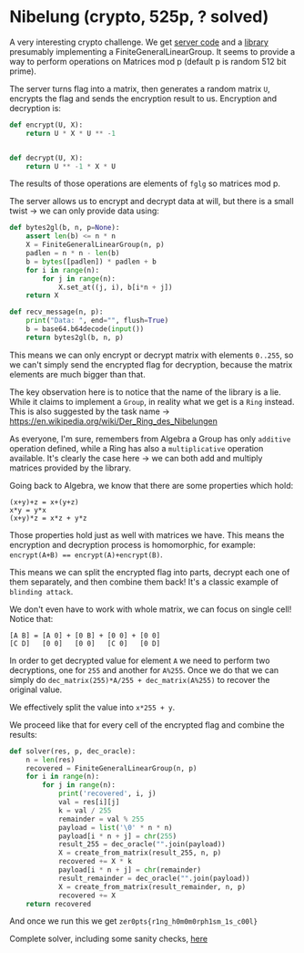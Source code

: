 # Nibelung (crypto, 525p, ? solved)

A very interesting crypto challenge.
We get [server code](server.py) and a [library](fglg.py) presumably implementing a FiniteGeneralLinearGroup.
It seems to provide a way to perform operations on Matrices mod p (default p is random 512 bit prime).

The server turns flag into a matrix, then generates a random matrix `U`, encrypts the flag and sends the encryption result to us.
Encryption and decryption is:

```python
def encrypt(U, X):
    return U * X * U ** -1


def decrypt(U, X):
    return U ** -1 * X * U
```

The results of those operations are elements of `fglg` so matrices mod p.

The server allows us to encrypt and decrypt data at will, but there is a small twist -> we can only provide data using:

```python
def bytes2gl(b, n, p=None):
    assert len(b) <= n * n
    X = FiniteGeneralLinearGroup(n, p)
    padlen = n * n - len(b)
    b = bytes([padlen]) * padlen + b
    for i in range(n):
        for j in range(n):
            X.set_at((j, i), b[i*n + j])
    return X

def recv_message(n, p):
    print("Data: ", end="", flush=True)
    b = base64.b64decode(input())
    return bytes2gl(b, n, p)
```

This means we can only encrypt or decrypt matrix with elements `0..255`, so we can't simply send the encrypted flag for decryption, because the matrix elements are much bigger than that.

The key observation here is to notice that the name of the library is a lie.
While it claims to implement a `Group`, in reality what we get is a `Ring` instead.
This is also suggested by the task name -> https://en.wikipedia.org/wiki/Der_Ring_des_Nibelungen

As everyone, I'm sure, remembers from Algebra a Group has only `additive` operation defined, while a Ring has also a `multiplicative` operation available.
It's clearly the case here -> we can both add and multiply matrices provided by the library.

Going back to Algebra, we know that there are some properties which hold:

```
(x+y)+z = x+(y+z)
x*y = y*x
(x+y)*z = x*z + y*z
```

Those properties hold just as well with matrices we have.
This means the encryption and decryption process is homomorphic, for example: `encrypt(A+B) == encrypt(A)+encrypt(B)`.

This means we can split the encrypted flag into parts, decrypt each one of them separately, and then combine them back! It's a classic example of `blinding attack`.

We don't even have to work with whole matrix, we can focus on single cell!
Notice that:

```
[A B] = [A 0] + [0 B] + [0 0] + [0 0] 
[C D]   [0 0]   [0 0]   [C 0]   [0 D]
```

In order to get decrypted value for element `A` we need to perform two decryptions, one for `255` and another for `A%255`.
Once we do that we can simply do `dec_matrix(255)*A/255 + dec_matrix(A%255)` to recover the original value.

We effectively split the value into `x*255 + y`.

We proceed like that for every cell of the encrypted flag and combine the results:

```python
def solver(res, p, dec_oracle):
    n = len(res)
    recovered = FiniteGeneralLinearGroup(n, p)
    for i in range(n):
        for j in range(n):
            print('recovered', i, j)
            val = res[i][j]
            k = val / 255
            remainder = val % 255
            payload = list('\0' * n * n)
            payload[i * n + j] = chr(255)
            result_255 = dec_oracle("".join(payload))
            X = create_from_matrix(result_255, n, p)
            recovered += X * k
            payload[i * n + j] = chr(remainder)
            result_remainder = dec_oracle("".join(payload))
            X = create_from_matrix(result_remainder, n, p)
            recovered += X
    return recovered
```

And once we run this we get `zer0pts{r1ng_h0m0m0rph1sm_1s_c00l}`

Complete solver, including some sanity checks, [here](solver.py)
